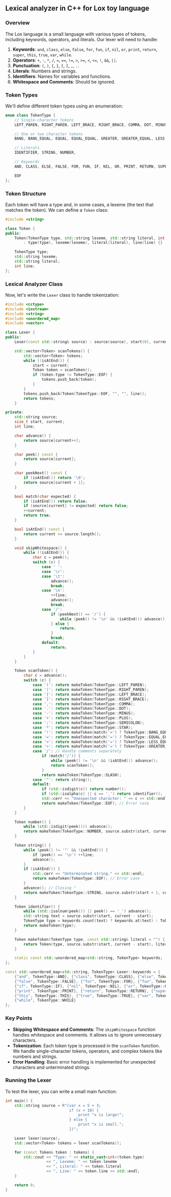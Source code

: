 ## Lexical analyzer in C++ for Lox toy language

### Overview

The Lox language is a small language with various types of tokens, including keywords, operators, and literals. Our lexer will need to handle:

1. **Keywords**: `and`, `class`, `else`, `false`, `for`, `fun`, `if`, `nil`, `or`, `print`, `return`, `super`, `this`, `true`, `var`, `while`.
2. **Operators**: `+`, `-`, `*`, `/`, `=`, `==`, `!=`, `>`, `>=`, `<`, `<=`, `!`, `&&`, `||`.
3. **Punctuation**: `(`, `)`, `{`, `}`, `[`, `]`, `,`, `.`.
4. **Literals**: Numbers and strings.
5. **Identifiers**: Names for variables and functions.
6. **Whitespace and Comments**: Should be ignored.

### Token Types

We'll define different token types using an enumeration:

```cpp
enum class TokenType {
    // Single-character tokens
    LEFT_PAREN, RIGHT_PAREN, LEFT_BRACE, RIGHT_BRACE, COMMA, DOT, MINUS, PLUS, SEMICOLON, SLASH, STAR,

    // One or two character tokens
    BANG, BANG_EQUAL, EQUAL, EQUAL_EQUAL, GREATER, GREATER_EQUAL, LESS, LESS_EQUAL,

    // Literals
    IDENTIFIER, STRING, NUMBER,

    // Keywords
    AND, CLASS, ELSE, FALSE, FOR, FUN, IF, NIL, OR, PRINT, RETURN, SUPER, THIS, TRUE, VAR, WHILE,

    EOF
};
```

### Token Structure

Each token will have a type and, in some cases, a lexeme (the text that matches the token). We can define a `Token` class:

```cpp
#include <string>

class Token {
public:
    Token(TokenType type, std::string lexeme, std::string literal, int line)
        : type(type), lexeme(lexeme), literal(literal), line(line) {}

    TokenType type;
    std::string lexeme;
    std::string literal;
    int line;
};
```

### Lexical Analyzer Class

Now, let's write the `Lexer` class to handle tokenization:

```cpp
#include <cctype>
#include <iostream>
#include <string>
#include <unordered_map>
#include <vector>

class Lexer {
public:
    Lexer(const std::string& source) : source(source), start(0), current(0), line(1) {}

    std::vector<Token> scanTokens() {
        std::vector<Token> tokens;
        while (!isAtEnd()) {
            start = current;
            Token token = scanToken();
            if (token.type != TokenType::EOF) {
                tokens.push_back(token);
            }
        }
        tokens.push_back(Token(TokenType::EOF, "", "", line));
        return tokens;
    }

private:
    std::string source;
    size_t start, current;
    int line;

    char advance() {
        return source[current++];
    }

    char peek() const {
        return source[current];
    }

    char peekNext() const {
        if (isAtEnd()) return '\0';
        return source[current + 1];
    }

    bool match(char expected) {
        if (isAtEnd()) return false;
        if (source[current] != expected) return false;
        ++current;
        return true;
    }

    bool isAtEnd() const {
        return current >= source.length();
    }

    void skipWhitespace() {
        while (!isAtEnd()) {
            char c = peek();
            switch (c) {
                case ' ':
                case '\r':
                case '\t':
                    advance();
                    break;
                case '\n':
                    ++line;
                    advance();
                    break;
                case '/':
                    if (peekNext() == '/') {
                        while (peek() != '\n' && !isAtEnd()) advance();
                    } else {
                        return;
                    }
                    break;
                default:
                    return;
            }
        }
    }

    Token scanToken() {
        char c = advance();
        switch (c) {
            case '(': return makeToken(TokenType::LEFT_PAREN);
            case ')': return makeToken(TokenType::RIGHT_PAREN);
            case '{': return makeToken(TokenType::LEFT_BRACE);
            case '}': return makeToken(TokenType::RIGHT_BRACE);
            case ',': return makeToken(TokenType::COMMA);
            case '.': return makeToken(TokenType::DOT);
            case '-': return makeToken(TokenType::MINUS);
            case '+': return makeToken(TokenType::PLUS);
            case ';': return makeToken(TokenType::SEMICOLON);
            case '*': return makeToken(TokenType::STAR);
            case '!': return makeToken(match('=') ? TokenType::BANG_EQUAL : TokenType::BANG);
            case '=': return makeToken(match('=') ? TokenType::EQUAL_EQUAL : TokenType::EQUAL);
            case '<': return makeToken(match('=') ? TokenType::LESS_EQUAL : TokenType::LESS);
            case '>': return makeToken(match('=') ? TokenType::GREATER_EQUAL : TokenType::GREATER);
            case '/': // Handle comments separately
                if (match('/')) {
                    while (peek() != '\n' && !isAtEnd()) advance();
                    return scanToken();
                }
                return makeToken(TokenType::SLASH);
            case '"': return string();
            default:
                if (std::isdigit(c)) return number();
                if (std::isalpha(c) || c == '_') return identifier();
                std::cerr << "Unexpected character: " << c << std::endl;
                return makeToken(TokenType::EOF); // Error case
        }
    }

    Token number() {
        while (std::isdigit(peek())) advance();
        return makeToken(TokenType::NUMBER, source.substr(start, current - start));
    }

    Token string() {
        while (peek() != '"' && !isAtEnd()) {
            if (peek() == '\n') ++line;
            advance();
        }
        if (isAtEnd()) {
            std::cerr << "Unterminated string." << std::endl;
            return makeToken(TokenType::EOF); // Error case
        }
        advance(); // Closing "
        return makeToken(TokenType::STRING, source.substr(start + 1, current - start - 2));
    }

    Token identifier() {
        while (std::isalnum(peek()) || peek() == '_') advance();
        std::string text = source.substr(start, current - start);
        TokenType type = keywords.count(text) ? keywords.at(text) : TokenType::IDENTIFIER;
        return makeToken(type);
    }

    Token makeToken(TokenType type, const std::string& literal = "") {
        return Token(type, source.substr(start, current - start), literal, line);
    }

    static const std::unordered_map<std::string, TokenType> keywords;
};

const std::unordered_map<std::string, TokenType> Lexer::keywords = {
    {"and", TokenType::AND}, {"class", TokenType::CLASS}, {"else", TokenType::ELSE},
    {"false", TokenType::FALSE}, {"for", TokenType::FOR}, {"fun", TokenType::FUN},
    {"if", TokenType::IF}, {"nil", TokenType::NIL}, {"or", TokenType::OR},
    {"print", TokenType::PRINT}, {"return", TokenType::RETURN}, {"super", TokenType::SUPER},
    {"this", TokenType::THIS}, {"true", TokenType::TRUE}, {"var", TokenType::VAR},
    {"while", TokenType::WHILE}
};
```

### Key Points

- **Skipping Whitespace and Comments**: The `skipWhitespace` function handles whitespace and comments. It allows us to ignore unnecessary characters.
- **Tokenization**: Each token type is processed in the `scanToken` function. We handle single-character tokens, operators, and complex tokens like numbers and strings.
- **Error Handling**: Basic error handling is implemented for unexpected characters and unterminated strings.

### Running the Lexer

To test the lexer, you can write a small main function:

```cpp
int main() {
    std::string source = R"(var x = 5 + 3;
                            if (x > 10) {
                                print "x is large!";
                            } else {
                                print "x is small.";
                            })";

    Lexer lexer(source);
    std::vector<Token> tokens = lexer.scanTokens();

    for (const Token& token : tokens) {
        std::cout << "Type: " << static_cast<int>(token.type)
                  << ", Lexeme: " << token.lexeme
                  << ", Literal: " << token.literal
                  << ", Line: " << token.line << std::endl;
    }

    return 0;
}
```
